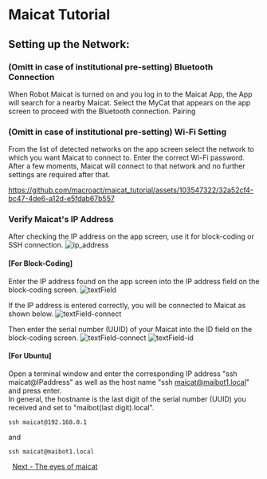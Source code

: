 # Maicat Tutorial
## Setting up the Network:

### (Omitt in case of institutional pre-setting) Bluetooth Connection 
When Robot Maicat is turned on and you log in to the Maicat App, the App will search for a nearby Maicat. 
Select the MyCat that appears on the app screen to proceed with the Bluetooth connection. Pairing

### (Omitt in case of institutional pre-setting) Wi-Fi Setting 
From the list of detected networks on the app screen select the network to which you want Maicat to connect to. Enter the correct Wi-Fi password. After a few moments, Maicat will connect to that network and no further settings are required after that.

https://github.com/macroact/maicat_tutorial/assets/103547322/32a52cf4-bc47-4de6-a12d-e5fdab67b557


### Verify Maicat's IP Address
After checking the IP address on the app screen, use it for block-coding or SSH connection.
![ip_address](https://github.com/user-attachments/assets/ea20e087-247a-4dfb-9ae8-8320393a7b24)

#### [For Block-Coding]
Enter the IP address found on the app screen into the IP address field on the block-coding screen. 
![textField](https://github.com/user-attachments/assets/a07cb682-40f8-41ad-8682-26e51c311110)

If the IP address is entered correctly, you will be connected to Maicat as shown below. 
![textField-connect](https://github.com/user-attachments/assets/f09fc938-479b-4a5b-b1f2-2b510d62e965)

Then enter the serial number (UUID) of your Maicat into the ID field on the block-coding screen.
![textField-connect](https://github.com/user-attachments/assets/f09fc938-479b-4a5b-b1f2-2b510d62e965)
![textField-id](https://github.com/user-attachments/assets/ced8b70a-9432-41d0-ab1d-f5726b923128)

#### [For Ubuntu]
Open a terminal window and enter the corresponding IP address "ssh maicat@IPaddress" as well as the host name "ssh maicat@maibot1.local" and press enter.<br/>
In general, the hostname is the last digit of the serial number (UUID) you received and set to "maibot(last digit).local".
```
ssh maicat@192.168.0.1
```
and
```
ssh maicat@maibot1.local
```

&nbsp;
[Next - The eyes of maicat](../02_maicat_eyes/README.md)
